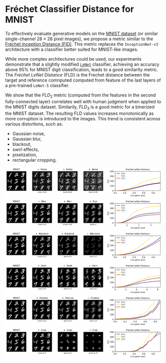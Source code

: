# Fréchet Classifier Distance for MNIST

To effectively evaluate generative models on the [MNIST dataset](http://yann.lecun.com/exdb/mnist/) (or similar single-channel $28\times28$ pixel images), 
we propose a metric similar to the [Fréchet Inception Distance (FID)](https://arxiv.org/abs/1706.08500). This metric replaces the `InceptionNet-v3` 
architecture with a classifier better suited for MNIST-like images.

While more complex architectures could be used, our experiments demonstrate that a slightly modified
[`LeNet`](http://yann.lecun.com/exdb/publis/pdf/lecun-95b.pdf) classifier, achieving an accuracy above $95$% for MNIST digit classification, 
leads to a good similarity metric. The *Fréchet LeNet Distance* (FLD) is the Frechet distance between the target and reference comnputed computed from feature of the last layers of a pre-trained `LeNet-5` 
classifier.

We show that the $FLD_2$ metric (computed from the features in the second fully-connected layer) correlates well with human judgment when applied to the MNIST digits dataset. Similarily, $FLD_3$ is a good metric for a binerized the MNIST dataset. The resulting FLD values increases monotonically as more corruption is introduced to the images. This trend is consistent across various distortions, such as:

- Gaussian noise, 
- Gaussian blur, 
- blackout,
- swirl effects,
- pixelization,
- rectangular cropping.

![Fréchet Distance Distortions](/plots/Noise_combined_plot.png)
![Fréchet Distance Distortions](/plots/Blur_combined_plot.png)
![Fréchet Distance Distortions](/plots/Blackout_combined_plot.png)
![Fréchet Distance Distortions](/plots/Swirl_combined_plot.png)
![Fréchet Distance Distortions](/plots/Pixelize_combined_plot.png)
![Fréchet Distance Distortions](/plots/Crop_combined_plot.png)
